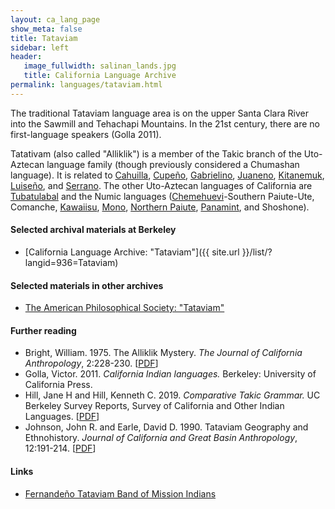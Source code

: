 ```yaml
---
layout: ca_lang_page
show_meta: false
title: Tataviam
sidebar: left
header:
   image_fullwidth: salinan_lands.jpg
   title: California Language Archive
permalink: languages/tataviam.html
---
```


The traditional Tataviam language area is on the upper Santa Clara River into the Sawmill and Tehachapi Mountains. In the 21st century, there are no first-language speakers (Golla 2011).

Tatativam (also called "Alliklik") is a member of the Takic branch of the Uto-Aztecan language family (though previously considered a Chumashan language). It is related to [Cahuilla](cahuilla.html), [Cupeño](cupeno.html), [Gabrielino](gabrielino.html), [Juaneno](juaneno.html), [Kitanemuk](kitanemuk.html), [Luiseño](luiseno.html), and [Serrano](serrano.html). The other Uto-Aztecan languages of California are [Tubatulabal](tubatulabal.html) and the Numic languages ([Chemehuevi](chemehuevi.html)-Southern Paiute-Ute, Comanche, [Kawaiisu](kawaiisu.html), [Mono](mono.html), [Northern Paiute](northern-paiute.html), [Panamint](panamint.html), and Shoshone).

#### Selected archival materials at Berkeley

* [California Language Archive: "Tataviam"]({{ site.url }}/list/?langid=936=Tataviam)

#### Selected materials in other archives

* [The American Philosophical Society: "Tataviam"](https://indigenousguide.amphilsoc.org/search?f%5B0%5D=guide_language_content_title%3ATataviam)

#### Further reading

* Bright, William. 1975. The Alliklik Mystery. *The Journal of California Anthropology*, 2:228-230.
[[PDF](https://escholarship.org/content/qt1xw151z5/qt1xw151z5.pdf)]
* Golla, Victor. 2011. *California Indian languages.* Berkeley: University of California Press.
* Hill, Jane H and Hill, Kenneth C. 2019. *Comparative Takic Grammar.* UC Berkeley Survey Reports, Survey of California and Other Indian Languages.
[[PDF](https://escholarship.org/uc/item/6tr732gg)]
* Johnson, John R. and Earle, David D. 1990. Tataviam Geography and Ethnohistory. *Journal of California and Great Basin Anthropology*, 12:191-214.
[[PDF](https://www.jstor.org/stable/27825422?casa_token=DAJ7lHqwlOUAAAAA%3Au5EocHfgroMUGRH6NrrC-dtUh_ieTrBKL4XIPy--4Cat1bZIQXp7eIcS-1uu6-OI6N1C5yIlMESg_vPCxKHOge0F59DUfigZRj--8JZOQkg7k7QtVTE&amp;seq=1#metadata_info_tab_contents)]

#### Links

* [Fernandeño Tataviam Band of Mission Indians](http://www.tataviam.org/)

